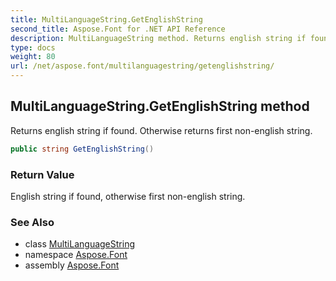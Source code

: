 ```yaml
---
title: MultiLanguageString.GetEnglishString
second_title: Aspose.Font for .NET API Reference
description: MultiLanguageString method. Returns english string if found. Otherwise returns first nonenglish string
type: docs
weight: 80
url: /net/aspose.font/multilanguagestring/getenglishstring/
---
```

## MultiLanguageString.GetEnglishString method

Returns english string if found. Otherwise returns first non-english string.

```csharp
public string GetEnglishString()
```

### Return Value

English string if found, otherwise first non-english string.

### See Also

* class [MultiLanguageString](../)
* namespace [Aspose.Font](../../multilanguagestring/)
* assembly [Aspose.Font](../../../)


